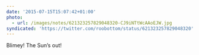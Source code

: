 ```yaml
---
date: '2015-07-15T15:07:42+01:00'
photo:
  - url: /images/notes/621323257829048320-CJ9iNTtWcAAoEJW.jpg
syndicated: 'https://twitter.com/roobottom/status/621323257829048320'
---
```

Blimey! The Sun’s out! 
